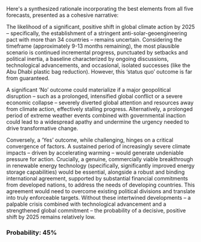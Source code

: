 Here's a synthesized rationale incorporating the best elements from all five forecasts, presented as a cohesive narrative:

The likelihood of a significant, positive shift in global climate action by 2025 – specifically, the establishment of a stringent anti-solar-geoengineering pact with more than 34 countries – remains uncertain. Considering the timeframe (approximately 9-13 months remaining), the most plausible scenario is continued incremental progress, punctuated by setbacks and political inertia, a baseline characterized by ongoing discussions, technological advancements, and occasional, isolated successes (like the Abu Dhabi plastic bag reduction). However, this ‘status quo’ outcome is far from guaranteed. 

A significant ‘No’ outcome could materialize if a major geopolitical disruption – such as a prolonged, intensified global conflict or a severe economic collapse – severely diverted global attention and resources away from climate action, effectively stalling progress. Alternatively, a prolonged period of extreme weather events combined with governmental inaction could lead to a widespread apathy and undermine the urgency needed to drive transformative change. 

Conversely, a ‘Yes’ outcome, while challenging, hinges on a critical convergence of factors. A sustained period of increasingly severe climate impacts – driven by accelerating warming – would generate undeniable pressure for action. Crucially, a genuine, commercially viable breakthrough in renewable energy technology (specifically, significantly improved energy storage capabilities) would be essential, alongside a robust and binding international agreement, supported by substantial financial commitments from developed nations, to address the needs of developing countries. This agreement would need to overcome existing political divisions and translate into truly enforceable targets. Without these intertwined developments – a palpable crisis combined with technological advancement and a strengthened global commitment – the probability of a decisive, positive shift by 2025 remains relatively low. 


### Probability: 45%